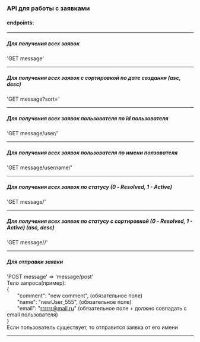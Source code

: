 ### API для работы с заявками


#### endpoints:
____________________________________________________________________________________________

##### Для получения всех заявок
'GET message' 
____________________________________________________________________________________________

##### Для получения всех заявок с сортировкой по дате создания (asc, desc)
'GET message?sort=<sort>'
____________________________________________________________________________________________

##### Для получения всех заявок пользователя по id пользователя
'GET message/user/<id>'
____________________________________________________________________________________________

##### Для получения всех заявок пользователя по имени ползователя
'GET message/username/<name>' 
____________________________________________________________________________________________

##### Для получения всех заявок по статусу (0 - Resolved, 1 - Active)
'GET message/<status>'
____________________________________________________________________________________________

##### Для получения всех заявок по статусу с сортировкой (0 - Resolved, 1 - Active) (asc, desc)
'GET message/<status>/<sort>'
____________________________________________________________________________________________

##### Для отправки заявки
'POST message' => 'message/post'  
Тело запроса(пример):  
{  
&emsp;&emsp;"comment": "new comment", (обязательное поле)  
&emsp;&emsp;"name": "newUser_555", (обязательное поле)  
&emsp;&emsp;"email": "rrrrrr@mail.ru" (обязательное поле + должно совпадать с email пользователя)  
}  
Если пользователь существует, то отправится заявка от его имени
____________________________________________________________________________________________